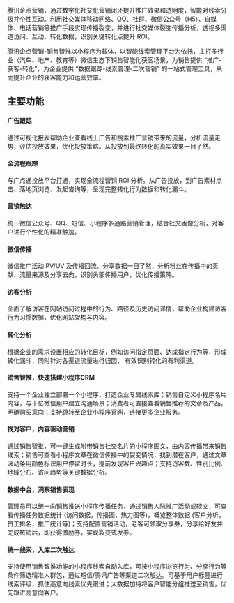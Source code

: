 腾讯企点营销，通过数字化社交化营销闭环提升推广效果和透明度，智能对线索分级并个性互动。利用社交媒体移动网络、QQ、社群、微信公众号（H5）、自媒体、电话营销等推广手段实现传播裂变，并进行社交媒体裂变传播分析，透视多渠道访问、互动、转化数据，识别关键转化点提升 ROI。

腾讯企点营销-销售智推以小程序为载体，以智能线索管理平台为依托，主打多行业（汽车、地产、教育等）微信生态下销售智能化获客场景，为销售提供 “推广-获客-转化”，为企业提供 “数据跟踪-线索管理-二次营销” 的一站式管理工具，从而提升企业的获客能力和运营效率。

## 主要功能
#### 广告跟踪
通过可视化报表帮助企业查看线上广告和搜索推广营销带来的流量，分析流量走势，评估投放效果，优化投放策略。从投放到最终转化的真实效果一目了然。

#### 全流程跟踪
与广点通投放平台打通，实现全流程营销 ROI 分析。从广告投放，到广告素材点击、落地页浏览、发起咨询等，呈现完整转化行为数据和转化漏斗。

#### 营销触达
统一微信公众号、QQ、短信、小程序多通路营销管理，结合社交画像分析，对客户进行个性化的精准触达。

#### 微信传播
微信推广活动 PV/UV 及传播回流、分享数据一目了然，分析粉丝在传播中的贡献、流量来源及分享去向，识别头部传播用户，优化传播策略。

#### 访客分析
全面了解访客在网站访问过程中的行为、路径及历史访问详情，帮助企业构建访客行为习惯数据，优化网站架构与内容。

#### 转化分析
根据企业的需求设置相应的转化目标，例如访问指定页面、达成指定行为等，形成转化漏斗，同时针对各渠道流量进行归因， 有效识别转化的有利渠道。

#### 销售智推，快速搭建小程序CRM
支持一个企业独立部署一个小程序，打造企业专属线索库；销售自定义小程序名片内容，与十亿微信用户建立沟通场景；消费者可直接查看销售推荐的文章及产品，明确购买意向；支持跳转至企业小程序官网，链接更多企业服务。

#### 找对客户，内容驱动营销
通过销售智推，可一键生成附带销售社交名片的小程序图文，由内容传播带来销售线索；销售可查看小程序文章在微信传播中的裂变情况，找到潜在客户，通过文章滚动条用颜色标识用户停留时长，提前发现客户兴趣点；支持访客数、性别比例、地域分布、访问趋势等关键数据分析。

#### 数据中台，洞察销售表现
管理员可以统一向销售推送小程序传播任务，通过销售人脉推广活动或软文，可查看传播任务数据统计 (访问数据，传播图，热力图等)，概览整体数据 (客户分析，员工排名，推广统计等)；支持配置营销活动，老客可领取分享券，分享给好友并完成核销后，即获得激励券，实现裂变式发券。

#### 统一线索，入库二次触达
支持使用销售智推功能的小程序线索自动入库，可按小程序浏览行为、分享行为等条件筛选精准人群包，通过短信/腾讯广告等渠道二次触达。可基于用户标签进行线索评级，抓住高意向线索优先跟进；大数据加持将客户智能分组推送至销售，优先跟进高意向客户。

